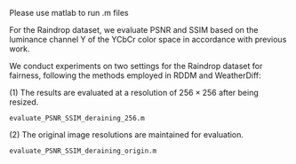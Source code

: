 Please use matlab to run .m files

For the Raindrop dataset, we evaluate PSNR and SSIM based on the luminance channel Y of the YCbCr color space in accordance with previous work.

We conduct experiments on two settings for the Raindrop dataset for fairness, following the methods employed in RDDM and WeatherDiff: 

(1) The results are evaluated at a resolution of $256\times 256$ after being resized. 

`evaluate_PSNR_SSIM_deraining_256.m` 

(2) The original image resolutions are maintained for evaluation.

`evaluate_PSNR_SSIM_deraining_origin.m`